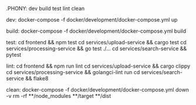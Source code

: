 .PHONY: dev build test lint clean

dev:
	docker-compose -f docker/development/docker-compose.yml up

build:
	docker-compose -f docker/development/docker-compose.yml build

test:
	cd frontend && npm test
	cd services/upload-service && cargo test
	cd services/processing-service && go test ./...
	cd services/search-service && pytest

lint:
	cd frontend && npm run lint
	cd services/upload-service && cargo clippy
	cd services/processing-service && golangci-lint run
	cd services/search-service && flake8

clean:
	docker-compose -f docker/development/docker-compose.yml down -v
	rm -rf **/node_modules **/target **/dist
